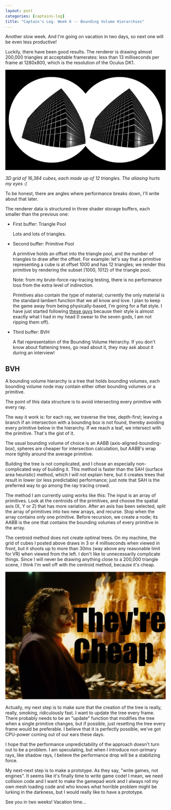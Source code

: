 ```yaml
---
layout: post
categories: [captains-log]
title: "Captain's Log. Week 6 -- Bounding Volume Hierarchies"
---
```


Another slow week. And I'm going on vacation in two days, so next one will be even less productive!

Luckily, there have been good results.
The renderer is drawing almost 200,000 triangles at acceptable framerates: less than 13 milliseconds per frame at 1280x800, which is the resolution of the Oculus DK1.

<img src="/img/c_log_6_1.png" style="width: 600px;"/>

*3D grid of 16,384 cubes, each made up of 12 triangles. The aliasing hurts my eyes :(*

To be honest, there are angles where performance breaks down, I'll write about that later.

The renderer data is structured in three shader storage buffers, each smaller than the previous one:

* First buffer: Triangle Pool

    Lots and lots of triangles.

* Second buffer: Primitive Pool

    A primitive holds an offset into the triangle pool, and the number of triangles to draw after the offset. For example: let's say that a primitive representing a cube is at offset 1000 and has 12 triangles; we render this primitive by rendering the subset [1000, 1012) of the triangle pool.

    Note: from my brute-force-ray-tracing testing, there is no performance loss from the extra level of indirection.

    Primitives also contain the type of material; currently the only material is the standard lambert function that we all know and love. I plan to keep the game away from being physically-based, I'm going for a flat style. I have just started following [these guys](https://twitter.com/TeamRuah) because their style is almost exactly what I had in my head (I swear to the seven gods, I am not ripping them off).

* Third buffer: BVH

    A flat representation of the Bounding Volume Heirarchy. If you don't know about flattening trees, go read about it, they may ask about it during an interview!


## BVH

A bounding volume hierarchy is a tree that holds bounding volumes, each bounding volume node may contain either other bounding volumes or a primitive.

The point of this data structure is to avoid intersecting every primitive with every ray.

The way it work is: for each ray, we traverse the tree, depth-first; leaving a branch if an intersection with a bounding box is not found, thereby avoiding every primitive below in the hierarchy. If we reach a leaf, we intersect with the primitive. That's the gist of it.

The usual bounding volume of choice is an AABB (axis-aligned-bounding-box), spheres are cheaper for intersection calculation, but AABB's wrap more tightly around the average primitive.

Building the tree is not complicated, and I chose an especially non-complicated way of building it. This method is faster than the SAH (surface area heuristic) method, which I will not explain here, but it creates trees that result in lower (or less predictable) performance; just note that SAH is the preferred way to go among the ray tracing crowd.

The method I am currently using works like this: The input is an array of primitives. Look at the centroids of the primitives, and choose the spatial axis (X, Y or Z) that has more variation. After an axis has been selected, split the array of primitives into two new arrays, and recurse. Stop when the array contains only one primitive. Before recursion, we create a node; its AABB is the one that contains the bounding volumes of every primitive in the array.

The centroid method does not create optimal trees. On my machine, the grid of cubes I posted above draws in 3 or 4 milliseconds when viewed in front, but it shoots up to more than 30ms (way above any reasonable limit for VR) when viewed from the left. I don't like to unnecessarily complicate things. Since I will never be drawing anything close to a 200,000 triangle scene, I think I'm well off with the centroid method, because it's cheap.

<img src="/img/c_log_6_2.jpg" style="width: 600px;"/>

Actually, my next step is to make sure that the creation of the tree is really, really, smoking, ridiculously fast. I want to update the tree every frame.  There probably needs to be an "update" function that modifies the tree when a single primitive changes, but if possible, just resetting the tree every frame would be preferable. I believe that it is perfectly possible, we've got CPU-power coming out of our ears these days.

I hope that the performance unpredictability of the approach doesn't turn out to be a problem. I am speculating, but when I introduce non-primary rays, like shadow rays, I believe the performance drop will be a stabilizing force.

My next-next step is to make a prototype. As they say, "write games, not engines". It seems like it's finally time to write game code! I mean, we need collision code and I want to make the gamepad work and I always roll my own mesh loading code and who knows what horrible problem might be lurking in the darkness, but I would really like to have a prototype.

See you in two weeks! Vacation time...
